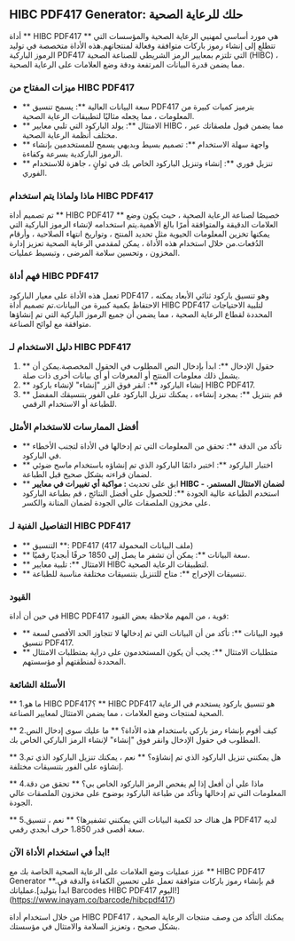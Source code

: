 ## HIBC PDF417 Generator: حلك للرعاية الصحية

أداة ** HIBC PDF417 ** هي مورد أساسي لمهنيي الرعاية الصحية والمؤسسات التي تتطلع إلى إنشاء رموز باركات متوافقة وفعالة لمنتجاتهم.هذه الأداة متخصصة في توليد الرموز الباركية PDF417 التي تلتزم بمعايير الرمز الشريطي للصناعة الصحية (HIBC) ، مما يضمن قدرة البيانات المرتفعة ودقة وضع العلامات على الرعاية الصحية.

### ميزات المفتاح من HIBC PDF417

- ** سعة البيانات العالية **: يسمح تنسيق PDF417 بترميز كميات كبيرة من المعلومات ، مما يجعله مثاليًا لتطبيقات الرعاية الصحية.
- ** الامتثال **: يولد الباركود التي تلبي معايير HIBC ، مما يضمن قبول ملصقاتك عبر مختلف أنظمة الرعاية الصحية.
- ** واجهة سهلة الاستخدام **: تصميم بسيط وبديهي يسمح للمستخدمين بإنشاء الرموز الباركدية بسرعة وكفاءة.
- ** تنزيل فوري **: إنشاء وتنزيل الباركود الخاص بك في ثوانٍ ، جاهزة للاستخدام الفوري.

### ماذا ولماذا يتم استخدام HIBC PDF417

تم تصميم أداة ** HIBC PDF417 ** خصيصًا لصناعة الرعاية الصحية ، حيث يكون وضع العلامات الدقيقة والمتوافقة أمرًا بالغ الأهمية.يتم استخدامه لإنشاء الرموز الباركية التي يمكنها تخزين المعلومات الحيوية مثل تحديد المنتج ، وتواريخ انتهاء الصلاحية ، وأرقام الدُفعات.من خلال استخدام هذه الأداة ، يمكن لمقدمي الرعاية الصحية تعزيز إدارة المخزون ، وتحسين سلامة المرضى ، وتبسيط عمليات.

### فهم أداة HIBC PDF417

تعمل هذه الأداة على معيار الباركود PDF417 ، وهو تنسيق باركود ثنائي الأبعاد يمكنه الاحتفاظ بكمية كبيرة من البيانات.تم تصميم أداة HIBC PDF417 لتلبية الاحتياجات المحددة لقطاع الرعاية الصحية ، مما يضمن أن جميع الرموز الباركية التي تم إنشاؤها متوافقة مع لوائح الصناعة.

### دليل الاستخدام لـ HIBC PDF417

1. ** حقول الإدخال **: ابدأ بإدخال النص المطلوب في الحقول المخصصة.يمكن أن يشمل ذلك معلومات المنتج أو المعرفات أو أي بيانات أخرى ذات صلة.
2. ** إنشاء الباركود **: انقر فوق الزر "إنشاء" لإنشاء باركود HIBC PDF417.
3. ** قم بتنزيل **: بمجرد إنشاءه ، يمكنك تنزيل الباركود على الفور بتنسيقك المفضل للطباعة أو الاستخدام الرقمي.

### أفضل الممارسات للاستخدام الأمثل

- ** تأكد من الدقة **: تحقق من المعلومات التي تم إدخالها في الأداة لتجنب الأخطاء في الباركود.
- ** اختبار الباركود **: اختبر دائمًا الباركود الذي تم إنشاؤه باستخدام ماسح ضوئي لضمان قراءته بشكل صحيح قبل الطباعة.
- ** ابق على تحديث **: مواكبة أي تغييرات في معايير HIBC لضمان الامتثال المستمر.
-** استخدم الطباعة عالية الجودة **: للحصول على أفضل النتائج ، قم بطباعة الباركود على مخزون الملصقات عالي الجودة لضمان المتانة والكسر.

### التفاصيل الفنية لـ HIBC PDF417

- ** التنسيق **: PDF417 (ملف البيانات المحمولة 417)
- ** سعة البيانات **: يمكن أن تشفر ما يصل إلى 1850 حرفًا أبجديًا رقميًا.
- ** الامتثال **: تلبية معايير HIBC لتطبيقات الرعاية الصحية.
- ** تنسيقات الإخراج **: متاح للتنزيل بتنسيقات مختلفة مناسبة للطباعة.

### القيود

في حين أن أداة HIBC PDF417 قوية ، من المهم ملاحظة بعض القيود:
- ** قيود البيانات **: تأكد من أن البيانات التي تم إدخالها لا تتجاوز الحد الأقصى لسعة تنسيق PDF417.
- ** متطلبات الامتثال **: يجب أن يكون المستخدمون على دراية بمتطلبات الامتثال المحددة لمنطقتهم أو مؤسستهم.

### الأسئلة الشائعة

** 1.ما هو HIBC PDF417؟ **
HIBC PDF417 هو تنسيق باركود يستخدم في الرعاية الصحية لمنتجات وضع العلامات ، مما يضمن الامتثال لمعايير الصناعة.

** 2.كيف أقوم بإنشاء رمز باركي باستخدام هذه الأداة؟ **
ما عليك سوى إدخال النص المطلوب في حقول الإدخال وانقر فوق "إنشاء" لإنشاء الرمز الباركي الخاص بك.

** 3.هل يمكنني تنزيل الباركود الذي تم إنشاؤه؟ **
نعم ، يمكنك تنزيل الباركود الذي تم إنشاؤه على الفور بتنسيقات مختلفة.

** 4.ماذا علي أن أفعل إذا لم يفحص الرمز الباركود الخاص بي؟ **
تحقق من دقة المعلومات التي تم إدخالها وتأكد من طباعة الباركود بوضوح على مخزون الملصقات عالي الجودة.

** 5.هل هناك حد لكمية البيانات التي يمكنني تشفيرها؟ **
نعم ، تنسيق PDF417 لديه سعة أقصى قدر 1،850 حرف أبجدي رقمي.

### ابدأ في استخدام الأداة الآن!

عزز عمليات وضع العلامات على الرعاية الصحية الخاصة بك مع ** HIBC PDF417 Generator **.قم بإنشاء رموز باركات متوافقة تعمل على تحسين الكفاءة والدقة في عملياتك.[ابدأ بتوليد Barcodes HIBC PDF417 اليوم!] (https://www.inayam.co/barcode/hibcpdf417)

من خلال استخدام أداة HIBC PDF417 ، يمكنك التأكد من وصف منتجات الرعاية الصحية بشكل صحيح ، وتعزيز السلامة والامتثال في مؤسستك.